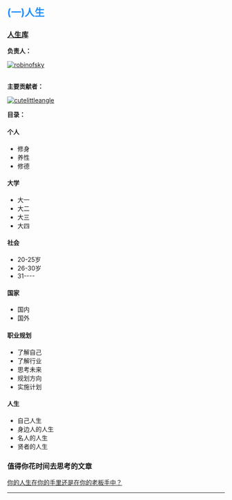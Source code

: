 <h2 style="font-size: 23px;color: dodgerblue">(一)人生</h2>
<h3><a href="https://github.com/robinoftem/Life" target="_blank">人生库</a></h3>
<label><b>负责人：</b></label><br/>

[![robinofsky](https://img.shields.io/badge/robinofsky-github-green.svg)](https://github.com/RobinOfSky)

<br/>
<label><b>主要贡献者：</b></label><br/>

[![cutelittleangle](https://img.shields.io/badge/CuteLittleAngle-github-green.svg)](https://github.com/CuteLittleAngle)

<label><b>目录：</b></label><br/>
<h4>个人</h4>

- 修身
- 养性
- 修德
<h4>大学</h4>

- 大一
- 大二
- 大三
- 大四
<h4>社会</h4>


- 20-25岁
- 26-30岁
- 31----
<h4>国家</h4>

- 国内
- 国外
<h4>职业规划</h4>

- 了解自己
- 了解行业
- 思考未来
- 规划方向
- 实施计划
<h4>人生</h4>

- 自己人生
- 身边人的人生
- 名人的人生
- 贤者的人生

<h3>值得你花时间去思考的文章</h3>

[你的人生在你的手里还是在你的老板手中？](https://github.com/robinoftem/Life/blob/master/%E4%BD%A0%E7%9A%84%E4%BA%BA%E7%94%9F%E5%9C%A8%E4%BD%A0%E7%9A%84%E6%89%8B%E9%87%8C%E8%BF%98%E6%98%AF%E5%9C%A8%E4%BD%A0%E7%9A%84%E8%80%81%E6%9D%BF%E6%89%8B%E4%B8%AD.md)
<hr/>